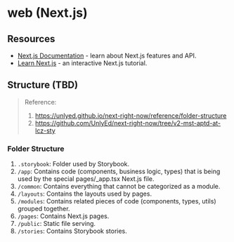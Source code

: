 # web (Next.js)

## Resources

- [Next.js Documentation](https://nextjs.org/docs) - learn about Next.js features and API.
- [Learn Next.js](https://nextjs.org/learn) - an interactive Next.js tutorial.

## Structure (TBD)

> Reference:
>
> 1. https://unlyed.github.io/next-right-now/reference/folder-structure
> 2. https://github.com/UnlyEd/next-right-now/tree/v2-mst-aptd-at-lcz-sty

### Folder Structure

1. `.storybook`: Folder used by Storybook.
2. `/app`: Contains code (components, business logic, types) that is being used by the special pages/\_app.tsx Next.js file.
3. `/common`: Contains everything that cannot be categorized as a module.
4. `/layouts`: Contains the layouts used by pages.
5. `/modules`: Contains related pieces of code (components, types, utils) grouped together.
6. `/pages`: Contains Next.js pages.
7. `/public`: Static file serving.
8. `/stories`: Contains Storybook stories.

